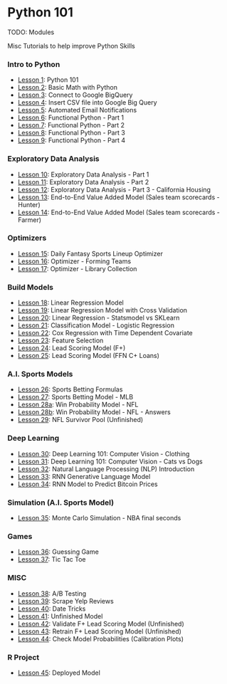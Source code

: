 # Python 101

TODO: Modules

Misc Tutorials to help improve Python Skills

### Intro to Python
- [Lesson 1](https://github.com/papagorgio23/Python101/blob/master/Python_101.ipynb): Python 101
- [Lesson 2](https://github.com/papagorgio23/Python101/blob/master/Python_Math_101.ipynb): Basic Math with Python
- [Lesson 3](https://github.com/papagorgio23/Python101/blob/master/Connect_to_GBQ.ipynb): Connect to Google BigQuery
- [Lesson 4](https://github.com/papagorgio23/Python101/blob/master/Austen_GBQ_Upload.ipynb): Insert CSV file into Google Big Query
- [Lesson 5](https://github.com/papagorgio23/Python101/blob/master/Email_Notification_Template_Update_to_GBQ_.ipynb): Automated Email Notifications
- [Lesson 6](https://github.com/papagorgio23/Python101/blob/master/Functional_Introduction_To_Python_Section_1(Introductory_Concepts).ipynb): Functional Python - Part 1
- [Lesson 7](https://github.com/papagorgio23/Python101/blob/master/Functional_Introduction_To_Python_Section_2(Functions).ipynb): Functional Python - Part 2
- [Lesson 8](https://github.com/papagorgio23/Python101/blob/master/Functional_Introduction_To_Python_Section_3(Control_Structures).ipynb): Functional Python - Part 3
- [Lesson 9](https://github.com/papagorgio23/Python101/blob/master/Functional_Introduction_To_Python_Section_4(Intermediate_Topics).ipynb): Functional Python - Part 4
### Exploratory Data Analysis
- [Lesson 10](https://github.com/papagorgio23/Python101/blob/master/EDA1.ipynb): Exploratory Data Analysis - Part 1
- [Lesson 11](https://github.com/papagorgio23/Python101/blob/master/EDA2.ipynb): Exploratory Data Analysis - Part 2
- [Lesson 12](https://github.com/papagorgio23/Python101/blob/master/California_Housing_EDA.ipynb): Exploratory Data Analysis - Part 3 - California Housing
- [Lesson 13](https://github.com/papagorgio23/Python101/blob/master/TL_Scorecard.ipynb): End-to-End Value Added Model (Sales team scorecards - Hunter)
- [Lesson 14](https://github.com/papagorgio23/Python101/blob/master/Farmer_TL_Scorecard.ipynb): End-to-End Value Added Model (Sales team scorecards - Farmer)
### Optimizers
- [Lesson 15](https://github.com/papagorgio23/Python101/blob/master/DFS_Football_Lineup_Optimizer.ipynb): Daily Fantasy Sports Lineup Optimizer
- [Lesson 16](https://github.com/papagorgio23/Python101/blob/master/Forming_Teams.ipynb): Optimizer - Forming Teams
- [Lesson 17](https://github.com/papagorgio23/Python101/blob/master/Optimizing_a_Library_Collection.ipynb): Optimizer - Library Collection
### Build Models
- [Lesson 18](https://github.com/papagorgio23/Python101/blob/master/Linear_Regression_Example.ipynb): Linear Regression Model
- [Lesson 19](https://github.com/papagorgio23/Python101/blob/master/ml_regression.ipynb): Linear Regression Model with Cross Validation
- [Lesson 20](https://github.com/papagorgio23/Python101/blob/master/Linear_Regression_Example.ipynb): Linear Regression - Statsmodel vs SKLearn
- [Lesson 21](https://github.com/papagorgio23/Python101/blob/master/NSF_Logistic_Regression_v1.ipynb): Classification Model - Logistic Regression
- [Lesson 22](https://github.com/papagorgio23/Python101/blob/master/Cox_Regression_with_Time_Dependent_Covariate.ipynb): Cox Regression with Time Dependent Covariate
- [Lesson 23](https://github.com/papagorgio23/Python101/blob/master/Feature_Selection.ipynb): Feature Selection
- [Lesson 24](https://github.com/papagorgio23/Python101/blob/master/Refresh_NPV_(8_10_20).ipynb): Lead Scoring Model (F+)
- [Lesson 25](https://github.com/papagorgio23/Python101/blob/master/C%2B_Lead_Scoring_Modelv2.ipynb): Lead Scoring Model (FFN C+ Loans)
### A.I. Sports Models
- [Lesson 26](https://github.com/papagorgio23/Python101/blob/master/Feature_Selection.ipynb): Sports Betting Formulas
- [Lesson 27](https://github.com/papagorgio23/Python101/blob/master/Answers_MLB_Predictions.ipynb): Sports Betting Model - MLB
- [Lesson 28a](https://github.com/papagorgio23/Python101/blob/master/Win_Probability_Model.ipynb): Win Probability Model - NFL
- [Lesson 28b](https://github.com/papagorgio23/Python101/blob/master/Answer_Win_Probability_Model.ipynb): Win Probability Model - NFL - Answers
- [Lesson 29](https://github.com/papagorgio23/Python101/blob/master/Survivor_Pool.ipynb): NFL Survivor Pool (Unfinished)
### Deep Learning
- [Lesson 30](https://github.com/papagorgio23/Python101/blob/master/Computer_Vision_Basic_Classification.ipynb): Deep Learning 101: Computer Vision - Clothing
- [Lesson 31](https://github.com/papagorgio23/Python101/blob/master/Computer_Vision_Cats_vs_Dogs.ipynb): Deep Learning 101: Computer Vision - Cats vs Dogs
- [Lesson 32](https://github.com/papagorgio23/Python101/blob/master/NLP_Test.ipynb): Natural Language Processing (NLP) Introduction
- [Lesson 33](https://github.com/papagorgio23/Python101/blob/master/RNN_Text_Gen_Model.ipynb): RNN Generative Language Model
- [Lesson 34](https://github.com/papagorgio23/Python101/blob/master/bitcoin/Bitcoin_RNN.ipynb): RNN Model to Predict Bitcoin Prices
### Simulation (A.I. Sports Model)
- [Lesson 35](https://github.com/papagorgio23/Python101/blob/master/Monte_Carlo_Simulation_(NBA_3_or_2).ipynb): Monte Carlo Simulation - NBA final seconds
### Games
- [Lesson 36](https://github.com/papagorgio23/Python101/blob/master/Guessing_Game.ipynb): Guessing Game
- [Lesson 37](https://github.com/papagorgio23/Python101/blob/master/Tic_Tac_Toe.ipynb): Tic Tac Toe
### MISC
- [Lesson 38](https://github.com/papagorgio23/Python101/blob/master/ABtest.ipynb): A/B Testing
- [Lesson 39](https://github.com/papagorgio23/Python101/blob/master/Tempe_Yelp_Reviews.ipynb): Scrape Yelp Reviews
- [Lesson 40](https://github.com/papagorgio23/Python101/blob/master/Random_Dates.ipynb): Date Tricks
- [Lesson 41](https://github.com/papagorgio23/Python101/blob/master/Py_202_F%2B_Lead_Scoring_Model.ipynb): Unfinished Model
- [Lesson 42](https://github.com/papagorgio23/Python101/blob/master/Py_202_F%2B_Lead_Scoring_Model.ipynb): Validate F+ Lead Scoring Model (Unfinished)
- [Lesson 43](https://github.com/papagorgio23/Python101/blob/master/Retrain_F%2B_LS_Model.ipynb): Retrain F+ Lead Scoring Model (Unfinished)
- [Lesson 44](https://github.com/papagorgio23/Python101/blob/master/Calibration_Plots.ipynb): Check Model Probabilities (Calibration Plots)
### R Project
- [Lesson 45](https://github.com/papagorgio23/Python101/tree/master/charge-off-ffn): Deployed Model
